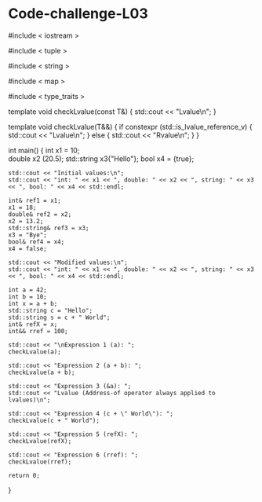 # Code-challenge-L03

#include < iostream >

#include < tuple >

#include < string >

#include < map >

#include < type_traits >

template <typename T>
void checkLvalue(const T&) {
    std::cout << "Lvalue\n";
}

template <typename T>
void checkLvalue(T&&) {
    if constexpr (std::is_lvalue_reference_v<T>) {
        std::cout << "Lvalue\n";
    } else {
        std::cout << "Rvalue\n";
    }
}

int main() {
    int x1 = 10;      
    double x2 (20.5); 
    std::string x3{"Hello"}; 
    bool x4 = {true}; 
    
    std::cout << "Initial values:\n";
    std::cout << "int: " << x1 << ", double: " << x2 << ", string: " << x3 << ", bool: " << x4 << std::endl;

    int& ref1 = x1;
    x1 = 18;
    double& ref2 = x2;
    x2 = 13.2;
    std::string& ref3 = x3;
    x3 = "Bye";
    bool& ref4 = x4;
    x4 = false;

    std::cout << "Modified values:\n";
    std::cout << "int: " << x1 << ", double: " << x2 << ", string: " << x3 << ", bool: " << x4 << std::endl;
    
    int a = 42;
    int b = 10;
    int x = a + b;
    std::string c = "Hello";
    std::string s = c + " World";
    int& refX = x;
    int&& rref = 100;

    std::cout << "\nExpression 1 (a): ";
    checkLvalue(a);

    std::cout << "Expression 2 (a + b): ";
    checkLvalue(a + b);

    std::cout << "Expression 3 (&a): ";
    std::cout << "Lvalue (Address-of operator always applied to lvalues)\n";

    std::cout << "Expression 4 (c + \" World\"): ";
    checkLvalue(c + " World");

    std::cout << "Expression 5 (refX): ";
    checkLvalue(refX);

    std::cout << "Expression 6 (rref): ";
    checkLvalue(rref);

    return 0;
}
